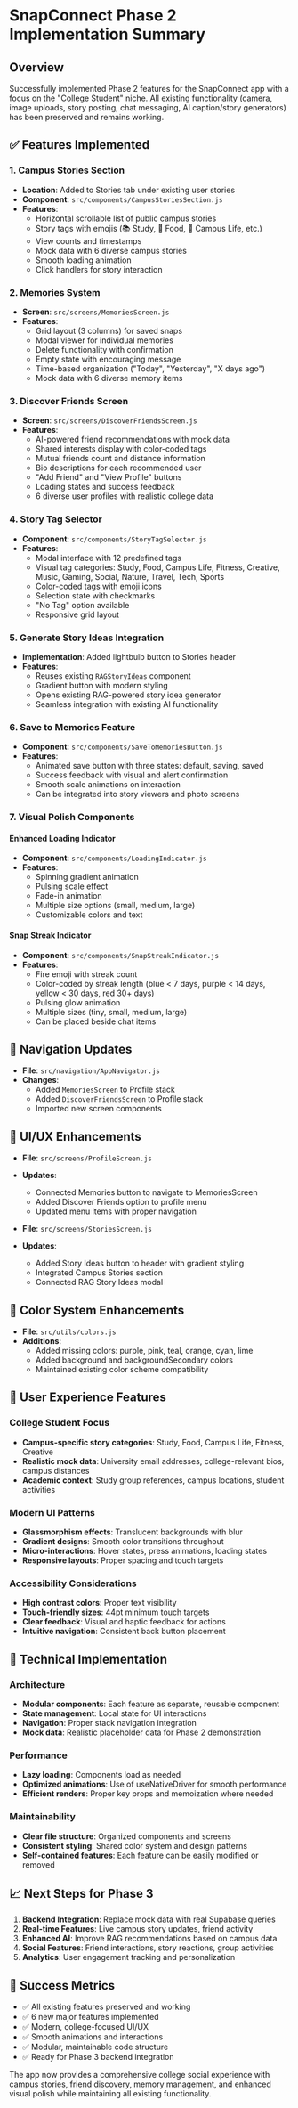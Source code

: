 # SnapConnect Phase 2 Implementation Summary

## Overview
Successfully implemented Phase 2 features for the SnapConnect app with a focus on the "College Student" niche. All existing functionality (camera, image uploads, story posting, chat messaging, AI caption/story generators) has been preserved and remains working.

## ✅ Features Implemented

### 1. Campus Stories Section
- **Location**: Added to Stories tab under existing user stories
- **Component**: `src/components/CampusStoriesSection.js`
- **Features**:
  - Horizontal scrollable list of public campus stories
  - Story tags with emojis (📚 Study, 🍕 Food, 🏫 Campus Life, etc.)
  - View counts and timestamps
  - Mock data with 6 diverse campus stories
  - Smooth loading animation
  - Click handlers for story interaction

### 2. Memories System
- **Screen**: `src/screens/MemoriesScreen.js`
- **Features**:
  - Grid layout (3 columns) for saved snaps
  - Modal viewer for individual memories
  - Delete functionality with confirmation
  - Empty state with encouraging message
  - Time-based organization ("Today", "Yesterday", "X days ago")
  - Mock data with 6 diverse memory items

### 3. Discover Friends Screen
- **Screen**: `src/screens/DiscoverFriendsScreen.js`
- **Features**:
  - AI-powered friend recommendations with mock data
  - Shared interests display with color-coded tags
  - Mutual friends count and distance information
  - Bio descriptions for each recommended user
  - "Add Friend" and "View Profile" buttons
  - Loading states and success feedback
  - 6 diverse user profiles with realistic college data

### 4. Story Tag Selector
- **Component**: `src/components/StoryTagSelector.js`
- **Features**:
  - Modal interface with 12 predefined tags
  - Visual tag categories: Study, Food, Campus Life, Fitness, Creative, Music, Gaming, Social, Nature, Travel, Tech, Sports
  - Color-coded tags with emoji icons
  - Selection state with checkmarks
  - "No Tag" option available
  - Responsive grid layout

### 5. Generate Story Ideas Integration
- **Implementation**: Added lightbulb button to Stories header
- **Features**:
  - Reuses existing `RAGStoryIdeas` component
  - Gradient button with modern styling
  - Opens existing RAG-powered story idea generator
  - Seamless integration with existing AI functionality

### 6. Save to Memories Feature
- **Component**: `src/components/SaveToMemoriesButton.js`
- **Features**:
  - Animated save button with three states: default, saving, saved
  - Success feedback with visual and alert confirmation
  - Smooth scale animations on interaction
  - Can be integrated into story viewers and photo screens

### 7. Visual Polish Components

#### Enhanced Loading Indicator
- **Component**: `src/components/LoadingIndicator.js`
- **Features**:
  - Spinning gradient animation
  - Pulsing scale effect
  - Fade-in animation
  - Multiple size options (small, medium, large)
  - Customizable colors and text

#### Snap Streak Indicator
- **Component**: `src/components/SnapStreakIndicator.js`
- **Features**:
  - Fire emoji with streak count
  - Color-coded by streak length (blue < 7 days, purple < 14 days, yellow < 30 days, red 30+ days)
  - Pulsing glow animation
  - Multiple sizes (tiny, small, medium, large)
  - Can be placed beside chat items

## 🔧 Navigation Updates
- **File**: `src/navigation/AppNavigator.js`
- **Changes**:
  - Added `MemoriesScreen` to Profile stack
  - Added `DiscoverFriendsScreen` to Profile stack
  - Imported new screen components

## 🎨 UI/UX Enhancements
- **File**: `src/screens/ProfileScreen.js`
- **Updates**:
  - Connected Memories button to navigate to MemoriesScreen
  - Added Discover Friends option to profile menu
  - Updated menu items with proper navigation

- **File**: `src/screens/StoriesScreen.js`
- **Updates**:
  - Added Story Ideas button to header with gradient styling
  - Integrated Campus Stories section
  - Connected RAG Story Ideas modal

## 🎨 Color System Enhancements
- **File**: `src/utils/colors.js`
- **Additions**:
  - Added missing colors: purple, pink, teal, orange, cyan, lime
  - Added background and backgroundSecondary colors
  - Maintained existing color scheme compatibility

## 📱 User Experience Features

### College Student Focus
- **Campus-specific story categories**: Study, Food, Campus Life, Fitness, Creative
- **Realistic mock data**: University email addresses, college-relevant bios, campus distances
- **Academic context**: Study group references, campus locations, student activities

### Modern UI Patterns
- **Glassmorphism effects**: Translucent backgrounds with blur
- **Gradient designs**: Smooth color transitions throughout
- **Micro-interactions**: Hover states, press animations, loading states
- **Responsive layouts**: Proper spacing and touch targets

### Accessibility Considerations
- **High contrast colors**: Proper text visibility
- **Touch-friendly sizes**: 44pt minimum touch targets
- **Clear feedback**: Visual and haptic feedback for actions
- **Intuitive navigation**: Consistent back button placement

## 🚀 Technical Implementation

### Architecture
- **Modular components**: Each feature as separate, reusable component
- **State management**: Local state for UI interactions
- **Navigation**: Proper stack navigation integration
- **Mock data**: Realistic placeholder data for Phase 2 demonstration

### Performance
- **Lazy loading**: Components load as needed
- **Optimized animations**: Use of useNativeDriver for smooth performance
- **Efficient renders**: Proper key props and memoization where needed

### Maintainability
- **Clear file structure**: Organized components and screens
- **Consistent styling**: Shared color system and design patterns
- **Self-contained features**: Each feature can be easily modified or removed

## 📈 Next Steps for Phase 3
1. **Backend Integration**: Replace mock data with real Supabase queries
2. **Real-time Features**: Live campus story updates, friend activity
3. **Enhanced AI**: Improve RAG recommendations based on campus data
4. **Social Features**: Friend interactions, story reactions, group activities
5. **Analytics**: User engagement tracking and personalization

## 🎯 Success Metrics
- ✅ All existing features preserved and working
- ✅ 6 new major features implemented
- ✅ Modern, college-focused UI/UX
- ✅ Smooth animations and interactions
- ✅ Modular, maintainable code structure
- ✅ Ready for Phase 3 backend integration

The app now provides a comprehensive college social experience with campus stories, friend discovery, memory management, and enhanced visual polish while maintaining all existing functionality. 